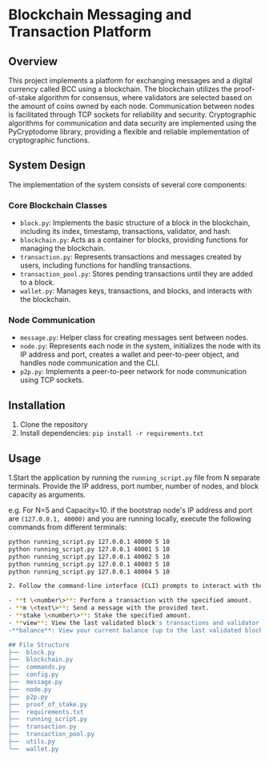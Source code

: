 # Blockchain Messaging and Transaction Platform

## Overview
This project implements a platform for exchanging messages and a digital currency called BCC using a blockchain. The blockchain utilizes the proof-of-stake algorithm for consensus, where validators are selected based on the amount of coins owned by each node. Communication between nodes is facilitated through TCP sockets for reliability and security. Cryptographic algorithms for communication and data security are implemented using the PyCryptodome library, providing a flexible and reliable implementation of cryptographic functions.

## System Design
The implementation of the system consists of several core components:

### Core Blockchain Classes
- `block.py`: Implements the basic structure of a block in the blockchain, including its index, timestamp, transactions, validator, and hash.
- `blockchain.py`: Acts as a container for blocks, providing functions for managing the blockchain.
- `transaction.py`: Represents transactions and messages created by users, including functions for handling transactions.
- `transaction_pool.py`: Stores pending transactions until they are added to a block.
- `wallet.py`: Manages keys, transactions, and blocks, and interacts with the blockchain.

### Node Communication
- `message.py`: Helper class for creating messages sent between nodes.
- `node.py`: Represents each node in the system, initializes the node with its IP address and port, creates a wallet and peer-to-peer object, and handles node communication and the CLI.
- `p2p.py`: Implements a peer-to-peer network for node communication using TCP sockets.

## Installation
1. Clone the repository
2. Install dependencies: `pip install -r requirements.txt`

## Usage
1.Start the application by running the `running_script.py` file from N separate terminals. Provide the IP address, port number, number of nodes, and block capacity as arguments.

   e.g. For N=5 and Capacity=10. if the bootstrap node's IP address and port are `(127.0.0.1, 40000)` and you are running locally, execute the following commands from different terminals:

   ```bash
   python running_script.py 127.0.0.1 40000 5 10
   python running_script.py 127.0.0.1 40001 5 10
   python running_script.py 127.0.0.1 40002 5 10
   python running_script.py 127.0.0.1 40003 5 10
   python running_script.py 127.0.0.1 40004 5 10

2. Follow the command-line interface (CLI) prompts to interact with the system. Below are the acceptable commands:

- **t \<number\>**: Perform a transaction with the specified amount.
- **m \<text\>**: Send a message with the provided text.
- **stake \<number\>**: Stake the specified amount.
- **view**: View the last validated block's transactions and validator.
-**balance**: View your current balance (up to the last validated block).

## File Structure
├──  block.py
├──  blockchain.py
├──  commands.py
├──  config.py
├──  message.py
├──  node.py
├──  p2p.py
├──  proof_of_stake.py
├──  requirements.txt
├──  running_script.py
├──  transaction.py
├──  transaction_pool.py
├──  utils.py
└──  wallet.py
